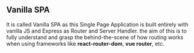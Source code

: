 ## Vanilla SPA

It is called Vanilla SPA as this Single Page Application is built entirely with vanilla JS and Express as Router and Server Handler. the aim of this is to fully understand and grasp the behind-the-scene of how routing works when using frameworks like **react-router-dom**, **vue router**, etc.
